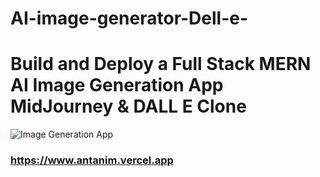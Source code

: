 # AI-image-generator-Dell-e-
# Build and Deploy a Full Stack MERN AI Image Generation App  MidJourney & DALL E Clone
![Image Generation App](https://i.ibb.co/p0f27C2/Thumbnail-9.png)

###  https://www.antanim.vercel.app
